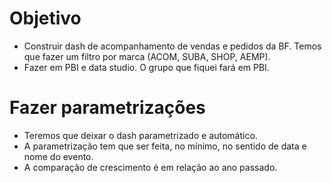 # Objetivo
- Construir dash de acompanhamento de vendas e pedidos da BF. Temos que fazer um filtro por marca (ACOM, SUBA, SHOP, AEMP).
- Fazer em PBI e data studio. O grupo que fiquei fará em PBI.
# Fazer parametrizações
- Teremos que deixar o dash parametrizado e automático. 
- A parametrização tem que ser feita, no mínimo, no sentido de data e nome do evento.
- A comparação de crescimento é em relação ao ano passado.